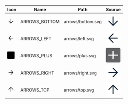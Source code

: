 | Icon | Name | Path | Source |
|---|---|---|---|
| <svg width="24" height="24" viewBox="0 0 24 24" xmlns="http://www.w3.org/2000/svg"><path fill-rule="evenodd" clip-rule="evenodd" d="M4.47 11.47a.75.75 0 000 1.06l7 7a.75.75 0 001.06 0l7-7a.75.75 0 10-1.06-1.06l-5.72 5.72V5a.75.75 0 00-1.5 0v12.19l-5.72-5.72a.75.75 0 00-1.06 0z"/></svg> | ARROWS_BOTTOM | arrows/bottom.svg | ![](/src/assets/icons/arrows/bottom.svg)
| <svg width="24" height="24" viewBox="0 0 24 24" xmlns="http://www.w3.org/2000/svg"><path fill-rule="evenodd" clip-rule="evenodd" d="M12.53 4.47a.75.75 0 00-1.06 0l-7 7a.75.75 0 000 1.06l7 7a.75.75 0 101.06-1.06l-5.72-5.72H19a.75.75 0 000-1.5H6.81l5.72-5.72a.75.75 0 000-1.06z"/></svg> | ARROWS_LEFT | arrows/left.svg | ![](/src/assets/icons/arrows/left.svg)
| <svg width="24" height="24" viewBox="0 0 24 24" xmlns="http://www.w3.org/2000/svg"><rect width="24" height="24" rx="2"/><path d="M11.21 5.333h1.58c.14 0 .21.05.21.149v13.037c0 .098-.07.148-.21.148h-1.58c-.14 0-.21-.05-.21-.148V5.482c0-.1.07-.149.21-.149z"/><path d="M4.186 11.166h15.628c.124 0 .186.059.186.176v1.316c0 .117-.062.175-.186.175H4.186c-.124 0-.186-.058-.186-.175v-1.316c0-.117.062-.176.186-.176z"/></svg> | ARROWS_PLUS | arrows/plus.svg | ![](/src/assets/icons/arrows/plus.svg)
| <svg width="24" height="24" viewBox="0 0 24 24" xmlns="http://www.w3.org/2000/svg"><path fill-rule="evenodd" clip-rule="evenodd" d="M11.47 4.47a.75.75 0 011.06 0l7 7a.75.75 0 010 1.06l-7 7a.75.75 0 11-1.06-1.06l5.72-5.72H5a.75.75 0 010-1.5h12.19l-5.72-5.72a.75.75 0 010-1.06z"/></svg> | ARROWS_RIGHT | arrows/right.svg | ![](/src/assets/icons/arrows/right.svg)
| <svg width="24" height="24" viewBox="0 0 24 24" xmlns="http://www.w3.org/2000/svg"><path fill-rule="evenodd" clip-rule="evenodd" d="M19.53 12.53a.75.75 0 000-1.06l-7-7a.75.75 0 00-1.06 0l-7 7a.75.75 0 101.06 1.06l5.72-5.72V19a.75.75 0 001.5 0V6.81l5.72 5.72a.75.75 0 001.06 0z"/></svg> | ARROWS_TOP | arrows/top.svg | ![](/src/assets/icons/arrows/top.svg)